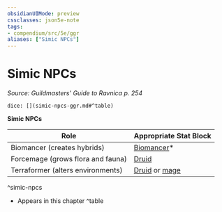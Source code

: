 ```yaml
---
obsidianUIMode: preview
cssclasses: json5e-note
tags:
- compendium/src/5e/ggr
aliases: ["Simic NPCs"]
---
```

# Simic NPCs
*Source: Guildmasters' Guide to Ravnica p. 254* 

`dice: [](simic-npcs-ggr.md#^table)`

**Simic NPCs**

| Role | Appropriate Stat Block |
|------|------------------------|
| Biomancer (creates hybrids) | [Biomancer](/3-Mechanics/CLI/bestiary/humanoid/biomancer-ggr.md)* |
| Forcemage (grows flora and fauna) | [Druid](/3-Mechanics/CLI/bestiary/humanoid/druid.md) |
| Terraformer (alters environments) | [Druid](/3-Mechanics/CLI/bestiary/humanoid/druid.md) or [mage](/3-Mechanics/CLI/bestiary/humanoid/mage.md) |
^simic-npcs

* Appears in this chapter
^table